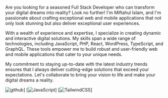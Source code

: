Are you looking for a seasoned Full Stack Developer who can transform your digital dreams into reality? Look no further! I'm Miftahul Islam, and I'm passionate about crafting exceptional web and mobile applications that not only look stunning but also deliver exceptional user experiences.

With a wealth of experience and expertise, I specialize in creating dynamic and interactive digital solutions. My skills span a wide range of technologies, including JavaScript, PHP, React, WordPress, TypeScript, and GraphQL. These tools empower me to build robust and user-friendly web and mobile applications that cater to your unique needs.

My commitment to staying up-to-date with the latest industry trends ensures that I always deliver cutting-edge solutions that exceed your expectations. Let's collaborate to bring your vision to life and make your digital dreams a reality.

![github](https://img.shields.io/badge/GitHub-000000?style=for-the-badge&logo=GitHub&logoColor=white)]
[![JavaScript](https://img.shields.io/badge/javascript-%23323330.svg?style=flat-square&logo=javascript&logoColor=%23F7DF1E)]
[![TailwindCSS](https://img.shields.io/badge/tailwindcss-%2338B2AC.svg?style=flat-square&logo=tailwind-css&logoColor=white)]
